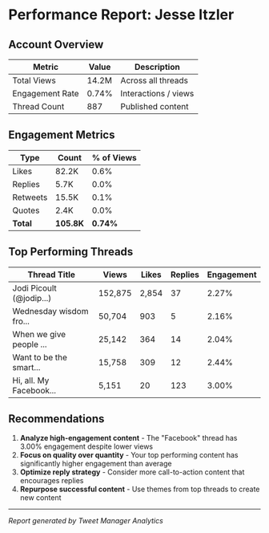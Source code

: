 # Performance Report: Jesse Itzler

## Account Overview

| Metric | Value | Description |
|--------|-------|-------------|
| Total Views | 14.2M | Across all threads |
| Engagement Rate | 0.74% | Interactions / views |
| Thread Count | 887 | Published content |

## Engagement Metrics

| Type | Count | % of Views |
|------|-------|------------|
| Likes | 82.2K | 0.6% |
| Replies | 5.7K | 0.0% |
| Retweets | 15.5K | 0.1% |
| Quotes | 2.4K | 0.0% |
| **Total** | **105.8K** | **0.74%** |

## Top Performing Threads

| Thread Title | Views | Likes | Replies | Engagement |
|--------------|-------|-------|---------|------------|
| Jodi Picoult (@jodip...) | 152,875 | 2,854 | 37 | 2.27% |
| Wednesday wisdom fro... | 50,704 | 903 | 5 | 2.16% |
| When we give people ... | 25,142 | 364 | 14 | 2.04% |
| Want to be the smart... | 15,758 | 309 | 12 | 2.44% |
| Hi, all. My Facebook... | 5,151 | 20 | 123 | 3.00% |

## Recommendations

1. **Analyze high-engagement content** - The "Facebook" thread has 3.00% engagement despite lower views
2. **Focus on quality over quantity** - Your top performing content has significantly higher engagement than average
3. **Optimize reply strategy** - Consider more call-to-action content that encourages replies
4. **Repurpose successful content** - Use themes from top threads to create new content

---

*Report generated by Tweet Manager Analytics* 